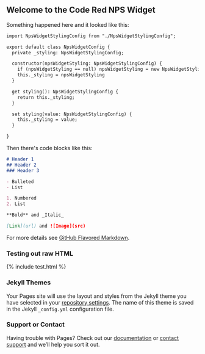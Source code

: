 ## Welcome to the Code Red NPS Widget

Something happened here and it looked like this:
```markdown
import NpsWidgetStylingConfig from "./NpsWidgetStylingConfig";

export default class NpsWidgetConfig {
  private _styling: NpsWidgetStylingConfig;

  constructor(npsWidgetStyling: NpsWidgetStylingConfig) {
    if (npsWidgetStyling == null) npsWidgetStyling = new NpsWidgetStylingConfig();
    this._styling = npsWidgetStyling
  }

  get styling(): NpsWidgetStylingConfig {
    return this._styling;
  }

  set styling(value: NpsWidgetStylingConfig) {
    this._styling = value;
  }

}
```
Then there's code blocks like this:
```markdown
# Header 1
## Header 2
### Header 3

- Bulleted
- List

1. Numbered
2. List

**Bold** and _Italic_ 

[Link](url) and ![Image](src)
```

For more details see [GitHub Flavored Markdown](https://guides.github.com/features/mastering-markdown/).

### Testing out raw HTML
{% include test.html %} 

### Jekyll Themes

Your Pages site will use the layout and styles from the Jekyll theme you have selected in your [repository settings](https://github.com/code-red-solutions/NPS-CodeTest/settings). The name of this theme is saved in the Jekyll `_config.yml` configuration file.

### Support or Contact

Having trouble with Pages? Check out our [documentation](https://help.github.com/categories/github-pages-basics/) or [contact support](https://github.com/contact) and we’ll help you sort it out.

